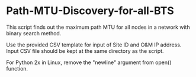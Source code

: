 # Path-MTU-Discovery-for-all-BTS
This script finds out the maximum path MTU for all nodes in a network with binary search method.

Use the provided CSV template for input of Site ID and O&M IP address. Input CSV file should be kept at the same directory as the script.

For Python 2x in Linux, remove the "newline" argument from open() function.
